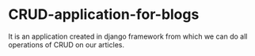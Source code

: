 # CRUD-application-for-blogs
It is an application created in django framework from which we can do all operations of CRUD on our articles.
